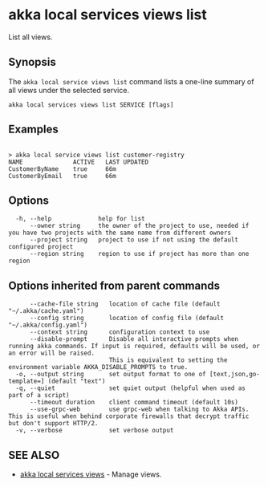 # akka local services views list

List all views.

## Synopsis

The `akka local service views list` command lists a one-line summary of all views under the selected service.

```
akka local services views list SERVICE [flags]
```

## Examples

```

> akka local service views list customer-registry
NAME              ACTIVE   LAST UPDATED
CustomerByName    true     66m
CustomerByEmail   true     66m
```

## Options

```
  -h, --help             help for list
      --owner string     the owner of the project to use, needed if you have two projects with the same name from different owners
      --project string   project to use if not using the default configured project
      --region string    region to use if project has more than one region
```

## Options inherited from parent commands

```
      --cache-file string   location of cache file (default "~/.akka/cache.yaml")
      --config string       location of config file (default "~/.akka/config.yaml")
      --context string      configuration context to use
      --disable-prompt      Disable all interactive prompts when running akka commands. If input is required, defaults will be used, or an error will be raised.
                            This is equivalent to setting the environment variable AKKA_DISABLE_PROMPTS to true.
  -o, --output string       set output format to one of [text,json,go-template=] (default "text")
  -q, --quiet               set quiet output (helpful when used as part of a script)
      --timeout duration    client command timeout (default 10s)
      --use-grpc-web        use grpc-web when talking to Akka APIs. This is useful when behind corporate firewalls that decrypt traffic but don't support HTTP/2.
  -v, --verbose             set verbose output
```

## SEE ALSO

* [akka local services views](akka_local_services_views.html)	 - Manage views.
